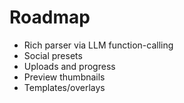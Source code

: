 # Roadmap
- Rich parser via LLM function-calling
- Social presets
- Uploads and progress
- Preview thumbnails
- Templates/overlays
